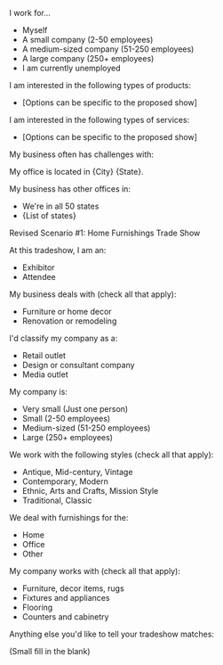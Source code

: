 I work for...

* Myself
* A small company (2-50 employees)
* A medium-sized company (51-250 employees)
* A large company (250+ employees)
* I am currently unemployed

I am interested in the following types of products:
* [Options can be specific to the proposed show]

I am interested in the following types of services:
* [Options can be specific to the proposed show]

My business often has challenges with:

My office is located in {City} {State}. 

My business has other offices in:
* We're in all 50 states
* {List of states}
 

Revised Scenario #1: Home Furnishings Trade Show

At this tradeshow, I am an:

* Exhibitor
* Attendee

My business deals with (check all that apply):

* Furniture or home decor
* Renovation or remodeling

I'd classify my company as a:

* Retail outlet
* Design or consultant company
* Media outlet

My company is:

* Very small (Just one person)
* Small (2-50 employees)
* Medium-sized (51-250 employees)
* Large (250+ employees)

We work with the following styles (check all that apply):

* Antique, Mid-century, Vintage
* Contemporary, Modern
* Ethnic, Arts and Crafts, Mission Style
* Traditional, Classic

We deal with furnishings for the:

* Home
* Office
* Other

My company works with (check all that apply):

* Furniture, decor items, rugs
* Fixtures and appliances
* Flooring
* Counters and cabinetry

Anything else you'd like to tell your tradeshow matches:

(Small fill in the blank)

